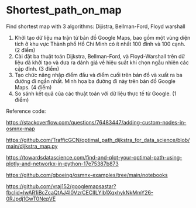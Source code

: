 # Shortest_path_on_map
Find shortest map with 3 algorithms: Dijistra, Bellman-Ford, Floyd warshall 

1. Khởi tạo dữ liệu ma trận từ bản đồ Google Maps, bao gồm một vùng diện tích ở khu vực Thành phố Hồ Chí Minh có ít nhất 100 đỉnh và 100 cạnh. (2 điểm)
2. Cài đặt ba thuật toán Dijkstra, Bellman-Ford, và Floyd-Warshall trên dữ liệu đã khởi tạo và đưa ra đánh giá về hiệu suất khi chọn ngẫu nhiên các cặp đỉnh. (3 điểm)
3. Tạo chức năng nhập điểm đầu và điểm cuối trên bản đồ và xuất ra ba đường đi ngắn nhất. Minh họa ba đường đi này trên bản đồ Google Maps. (4 điểm)
4. So sánh kết quả của các thuật toán với dữ liệu thực tế từ Google. (1 điểm)

Reference code:
 
https://stackoverflow.com/questions/76483447/adding-custom-nodes-in-osmnx-map

https://github.com/TrafficGCN/optimal_path_dijkstra_for_data_science/blob/main/dijkstra_map.py

https://towardsdatascience.com/find-and-plot-your-optimal-path-using-plotly-and-networkx-in-python-17e75387b873

https://github.com/gboeing/osmnx-examples/tree/main/notebooks

https://github.com/vraj152/googlemapsastar?fbclid=IwAR1iBcZcaQtAJ4I0VzrCECIILYlb1XqxhykNkMmY26-0RJpdj1GwT0NepVE
